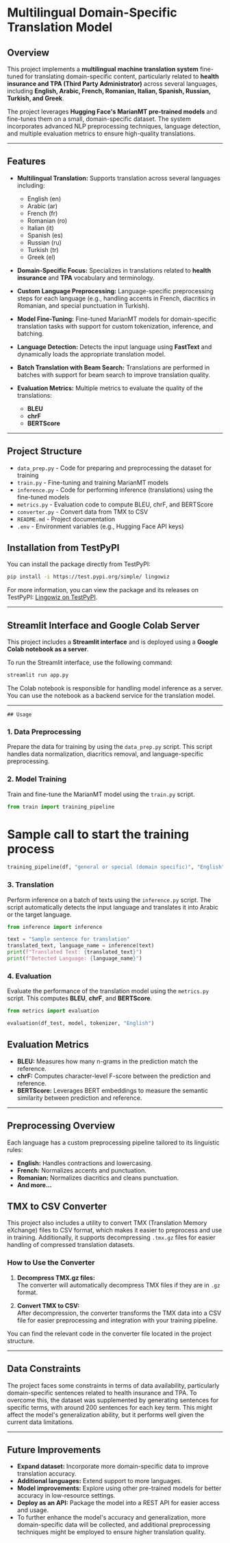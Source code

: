 # Multilingual Domain-Specific Translation Model

## Overview

This project implements a **multilingual machine translation system** fine-tuned for translating domain-specific content, particularly related to **health insurance and TPA (Third Party Administrator)** across several languages, including **English, Arabic, French, Romanian, Italian, Spanish, Russian, Turkish, and Greek**.

The project leverages **Hugging Face's MarianMT pre-trained models** and fine-tunes them on a small, domain-specific dataset. The system incorporates advanced NLP preprocessing techniques, language detection, and multiple evaluation metrics to ensure high-quality translations.

---

## Features

- **Multilingual Translation:** Supports translation across several languages including:
  - English (en)
  - Arabic (ar)
  - French (fr)
  - Romanian (ro)
  - Italian (it)
  - Spanish (es)
  - Russian (ru)
  - Turkish (tr)
  - Greek (el)

- **Domain-Specific Focus:** Specializes in translations related to **health insurance** and **TPA** vocabulary and terminology.
- **Custom Language Preprocessing:** Language-specific preprocessing steps for each language (e.g., handling accents in French, diacritics in Romanian, and special punctuation in Turkish).
- **Model Fine-Tuning:** Fine-tuned MarianMT models for domain-specific translation tasks with support for custom tokenization, inference, and batching.
- **Language Detection:** Detects the input language using **FastText** and dynamically loads the appropriate translation model.
- **Batch Translation with Beam Search:** Translations are performed in batches with support for beam search to improve translation quality.
- **Evaluation Metrics:** Multiple metrics to evaluate the quality of the translations:
  - **BLEU**
  - **chrF**
  - **BERTScore**

---

## Project Structure

- `data_prep.py` - Code for preparing and preprocessing the dataset for training
- `train.py` - Fine-tuning and training MarianMT models
- `inference.py` - Code for performing inference (translations) using the fine-tuned models
- `metrics.py` - Evaluation code to compute BLEU, chrF, and BERTScore
- `converter.py` - Convert data from TMX to CSV
- `README.md` - Project documentation
- `.env` - Environment variables (e.g., Hugging Face API keys)


  
## Installation from TestPyPI

You can install the package directly from TestPyPI:

```bash
pip install -i https://test.pypi.org/simple/ lingowiz
```

For more information, you can view the package and its releases on TestPyPI: [Lingowiz on TestPyPI](https://test.pypi.org/manage/project/lingowiz/releases/).

---


## Streamlit Interface and Google Colab Server

This project includes a **Streamlit interface** and is deployed using a **Google Colab notebook as a server**.

To run the Streamlit interface, use the following command:

```bash
streamlit run app.py
```

The Colab notebook is responsible for handling model inference as a server. You can use the notebook as a backend service for the translation model.


   ---

    ## Usage

### 1. Data Preprocessing
Prepare the data for training by using the `data_prep.py` script. This script handles data normalization, diacritics removal, and language-specific preprocessing.

### 2. Model Training
Train and fine-tune the MarianMT model using the `train.py` script.

```python
from train import training_pipeline
```

# Sample call to start the training process
```python
training_pipeline(df, "general or special (domain specific)", "English", "Helsinki-NLP/opus-mt-en-ar", steps=1000, batch_size=32, lr=1e-5, epochs=3, warmup=500)
```

### 3. Translation
Perform inference on a batch of texts using the `inference.py` script. The script automatically detects the input language and translates it into Arabic or the target language.

```python
from inference import inference

text = "Sample sentence for translation"
translated_text, language_name = inference(text)
print(f"Translated Text: {translated_text}")
print(f"Detected Language: {language_name}")
```
  ### 4. Evaluation
Evaluate the performance of the translation model using the `metrics.py` script. This computes **BLEU**, **chrF**, and **BERTScore**.

```python
from metrics import evaluation

evaluation(df_test, model, tokenizer, "English")
```

   ## Evaluation Metrics

- **BLEU:** Measures how many n-grams in the prediction match the reference.
- **chrF:** Computes character-level F-score between the prediction and reference.
- **BERTScore:** Leverages BERT embeddings to measure the semantic similarity between prediction and reference.

---

## Preprocessing Overview

Each language has a custom preprocessing pipeline tailored to its linguistic rules:

- **English:** Handles contractions and lowercasing.
- **French:** Normalizes accents and punctuation.
- **Romanian:** Normalizes diacritics and cleans punctuation.
- **And more...**

## TMX to CSV Converter

This project also includes a utility to convert TMX (Translation Memory eXchange) files to CSV format, which makes it easier to preprocess and use in training. Additionally, it supports decompressing `.tmx.gz` files for easier handling of compressed translation datasets.

### How to Use the Converter

1. **Decompress TMX.gz files:**  
   The converter will automatically decompress TMX files if they are in `.gz` format.

2. **Convert TMX to CSV:**  
   After decompression, the converter transforms the TMX data into a CSV file for easier preprocessing and integration with your training pipeline.

You can find the relevant code in the converter file located in the project structure.

---

## Data Constraints

The project faces some constraints in terms of data availability, particularly domain-specific sentences related to health insurance and TPA. To overcome this, the dataset was supplemented by generating sentences for specific terms, with around 200 sentences for each key term. This might affect the model's generalization ability, but it performs well given the current data limitations.

---

## Future Improvements

- **Expand dataset:** Incorporate more domain-specific data to improve translation accuracy.
- **Additional languages:** Extend support to more languages.
- **Model improvements:** Explore using other pre-trained models for better accuracy in low-resource settings.
- **Deploy as an API:** Package the model into a REST API for easier access and usage.
- To further enhance the model's accuracy and generalization, more domain-specific data will be collected, and additional preprocessing techniques might be employed to ensure higher translation quality.
